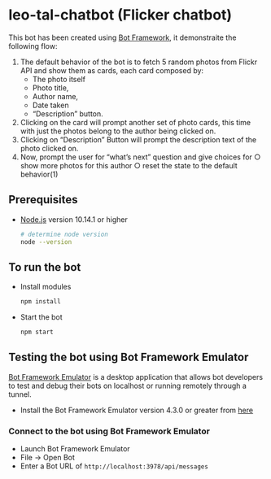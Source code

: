 # leo-tal-chatbot (Flicker chatbot)


This bot has been created using [Bot Framework](https://dev.botframework.com), it demonstraite the following flow:
1. The default behavior of the bot is to fetch 5 random photos from Flickr API and show them as cards,
  each card composed by:
   - The photo itself
   - Photo title,
   - Author name,
   - Date taken 
   - “Description” button. 
2. Clicking on the card will prompt another set of photo cards, this time with just the photos belong to   the author being clicked on.
3. Clicking on “Description” Button will prompt the description text of the photo clicked on.
4. Now, prompt the user for “what’s next” question and give choices for
   ○ show more photos for this author 
   ○ reset the state to the default behavior(1) 

## Prerequisites

- [Node.js](https://nodejs.org) version 10.14.1 or higher

    ```bash
    # determine node version
    node --version
    ```

## To run the bot

- Install modules

    ```bash
    npm install
    ```

- Start the bot

    ```bash
    npm start
    ```

## Testing the bot using Bot Framework Emulator

[Bot Framework Emulator](https://github.com/microsoft/botframework-emulator) is a desktop application that allows bot developers to test and debug their bots on localhost or running remotely through a tunnel.

- Install the Bot Framework Emulator version 4.3.0 or greater from [here](https://github.com/Microsoft/BotFramework-Emulator/releases)

### Connect to the bot using Bot Framework Emulator

- Launch Bot Framework Emulator
- File -> Open Bot
- Enter a Bot URL of `http://localhost:3978/api/messages`
